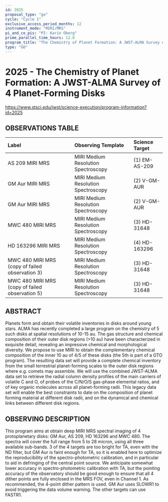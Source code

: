 ```yaml
---
id: 2025
proposal_type: "go"
cycle: "Cycle 1"
exclusive_access_period_months: 12
instrument_mode: "MIRI/MRS"
pi_and_co_pis: "PI: Karin Oberg"
prime_parallel_time_hours: 12.8
program_title: "The Chemistry of Planet Formation: A JWST-ALMA Survey of 4 Planet-Forming Disks"
type: "GO"
---
```

# 2025 - The Chemistry of Planet Formation: A JWST-ALMA Survey of 4 Planet-Forming Disks
https://www.stsci.edu/jwst/science-execution/program-information?id=2025
## OBSERVATIONS TABLE
| Label                                       | Observing Template                    | Science Target      |
| :------------------------------------------ | :------------------------------------ | :------------------ |
| AS 209 MIRI MRS                             | MIRI Medium Resolution Spectroscopy   | (1) EM-AS-209       |
| GM Aur MIRI MRS                             | MIRI Medium Resolution Spectroscopy   | (2) V-GM-AUR        |
| GM Aur MIRI MRS                             | MIRI Medium Resolution Spectroscopy   | (2) V-GM-AUR        |
| MWC 480 MIRI MRS                            | MIRI Medium Resolution Spectroscopy   | (3) HD-31648        |
| HD 163296 MIRI MRS                          | MIRI Medium Resolution Spectroscopy   | (4) HD-163296       |
| MWC 480 MIRI MRS (copy of failed observation 3) | MIRI Medium Resolution Spectroscopy   | (3) HD-31648        |
| MWC 480 MIRI MRS (copy of failed observation 5) | MIRI Medium Resolution Spectroscopy   | (3) HD-31648        |

## ABSTRACT

Planets form and obtain their volatile inventories in disks around young stars. ALMA has recently completed a large program on the chemistry of 5 such disks at spatial resolutions of 10-15 au. The gas structure and chemical composition of their outer disk regions (>10 au) have been characterized in exquisite detail, revealing an impressive chemical and morphological diversity. We propose to use MIRI to obtain the complementary chemical composition of the inner 10 au of 4/5 of these disks (the 5th is part of a GTO program). The resulting data set will provide a complete chemical inventory from the small terrestrial planet-forming scales to the outer disk regions where e.g. comets may assemble. We will use the combined JWST-ALMA data set to retrieve the radial column density profiles of the main carriers of volatile C and O, of probes of the C/N/O/S gas-phase elemental ratios, and of key organic molecules across all planet-forming radii. This legacy data set will enable the best constraints to date on the composition of planet forming material at different disk radii, and on the dynamical and chemical links between different disk regions.

## OBSERVING DESCRIPTION

This program aims at obtain deep MIRI MRS spectral imaging of 4 protoplanetary disks: GM Aur, AS 209, HD 163296 and MWC 480. The spectra will cover the full range from 5 to 28 micron, using all three available sub-bands. 3 of the 4 targets are too bright for TA, even with the ND filter, but GM Aur is faint enough for TA, so it is enabled here to optimize the reproducibility of the spectro-photometric calibration, and in particular to aid in defringing of the central point source. We anticipate somewhat lower accuracy in spectro-photometric calibration with TA, but the pointing accuracy of the observatory should be good enough to ensure that all 4 dither points are fully enclosed in the MRS FOV, even in Channel 1. As recommended, the 4-point dither pattern is used.
GM Aur uses SLOWR1 to avoid triggering the data volume warning. The other targets can use FASTR1.